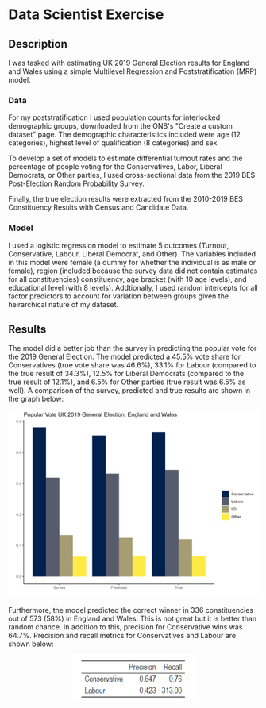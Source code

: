 # Data Scientist Exercise

## Description
I was tasked with estimating UK 2019 General Election results for England and Wales using a simple Multilevel Regression and Poststratification (MRP) model.

### Data
For my poststratification I used population counts for interlocked demographic groups, downloaded from the ONS's "Create  a custom dataset" page. The demographic characteristics included were age (12 categories), highest level of qualification (8 categories) and sex.

To develop a set of models to estimate differential turnout rates and the percentage of people voting for the Conservatives, Labor, Liberal Democrats, or Other parties, I used cross-sectional data from the 2019 BES Post-Election Random Probability Survey.

Finally, the true election results were extracted from the 2010-2019 BES Constituency Results with Census and Candidate Data.

### Model
I used a logistic regression model to estimate 5 outcomes (Turnout, Conservative, Labour, Liberal Democrat, and Other). The variables included in this model were female (a dummy for whether the individual is as male or female), region (included because the survey data did not contain estimates for all constituencies) constituency, age bracket (with 10 age levels), and educational level (with 8 levels). Addtionally, I used random intercepts for all factor predictors to account for variation between groups given the heirarchical nature of my dataset. 

## Results
The model did a better job than the survey in predicting the popular vote for the 2019 General Election. The model predicted a 45.5% vote share for Conservatives (true vote share was 46.6%), 33.1% for Labour (compared to the true result of 34.3%), 12.5% for Liberal Democrats (compared to the true result of 12.1%), and 6.5% for Other parties (true result was 6.5% as well). A comparison of the survey, predicted and true results are shown in the graph below:

![Popular Vote](PopularVotePlot.png)

Furthermore, the model predicted the correct winner in 336 constituencies out of 573 (58%) in England and Wales. This is not great but it is better than random chance. In addition to this, precision for Conservative wins was 64.7%. Precision and recall metrics for Conservatives and Labour are shown below:

<p align="center">
  <img src="PrecisionRecall.png" alt="PRM" width="50%">
</p>
                                                                                 

